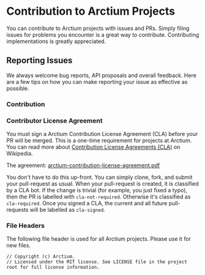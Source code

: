# Contribution to Arctium Projects

You can contribute to Arctium projects with issues and PRs. Simply filing issues for problems you encounter is a great way to contribute. Contributing implementations is greatly appreciated.

## Reporting Issues

We always welcome bug reports, API proposals and overall feedback. Here are a few tips on how you can make reporting your issue as effective as possible.

### Contribution

### Contributor License Agreement

You must sign a Arctium Contribution License Agreement (CLA) before your PR will be merged. This is a one-time requirement for projects at Arctium. You can read more about [Contribution License Agreements (CLA)](http://en.wikipedia.org/wiki/Contributor_License_Agreement) on Wikipedia.

The agreement: [arctium-contribution-license-agreement.pdf](arctium-contribution-license-agreement.pdf)

You don't have to do this up-front. You can simply clone, fork, and submit your pull-request as usual. When your pull-request is created, it is classified by a CLA bot. If the change is trivial (for example, you just fixed a typo), then the PR is labelled with `cla-not-required`. Otherwise it's classified as `cla-required`. Once you signed a CLA, the current and all future pull-requests will be labelled as `cla-signed`.

### File Headers

The following file header is used for all Arctium projects. Please use it for new files.

```
// Copyright (c) Arctium.
// Licensed under the MIT license. See LICENSE file in the project root for full license information.
```
